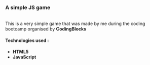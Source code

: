 ### A simple JS game
<br> This is a very simple game that was made by me during the coding bootcamp organised by <b>CodingBlocks<b>
#### Technologies used :
<ul>
<li>HTML5</li>
<li>JavaScript</li>
